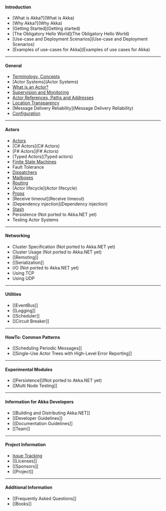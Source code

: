 #### Introduction

- [What is Akka?](What is Akka)
- [Why Akka?](Why Akka)
- [Getting Started](Getting started)
- [The Obligatory Hello World](The Obligatory Hello World)
- [Use-case and Deployment Scenarios](Use-case and Deployment Scenarios)
- [Examples of use-cases for Akka](Examples of use cases for Akka)

***

#### General

- [Terminology, Concepts](Terminology)
- [Actor Systems](Actor Systems)
- [What is an Actor?](Actors)
- [Supervision and Monitoring](Supervision)
- [Actor References, Paths and Addresses](Addressing)
- [Location Transparency](Remoting)
- [Message Delivery Reliability](Message Delivery Reliability)
- [Configuration](Configuration)

***

#### Actors

- [Actors](Actors)
- [C# Actors](C# Actors)
- [F# Actors](F# Actors)
- [Typed Actors](Typed actors)
- [Finite State Machines](FSM)
- Fault Tolerance
- [Dispatchers](Dispatchers)
- [Mailboxes](Mailboxes)
- [Routing](Routing)
- [Actor lifecycle](Actor lifecycle)
- [Props](Props)
- [Receive timeout](Receive timeout)
- [Dependency injection](Dependency injection)
- [Stash](Stash)
- Persistence (Not ported to Akka.NET yet)
- Testing Actor Systems

***

#### Networking

- Cluster Specification (Not ported to Akka.NET yet)
- Cluster Usage (Not ported to Akka.NET yet)
- [[Remoting]]
- [[Serialization]]
- I/O (Not ported to Akka.NET yet)
- Using TCP
- Using UDP

***

#### Utilities

- [[EventBus]]
- [[Logging]]
- [[Scheduler]]
- [[Circuit Breaker]]

***

#### HowTo: Common Patterns

- [[Scheduling Periodic Messages]]
- [[Single-Use Actor Trees with High-Level Error Reporting]]

***

#### Experimental Modules

- [[Persistence]](Not ported to Akka.NET yet)
- [[Multi Node Testing]]

***

#### Information for Akka Developers

- [[Building and Distributing Akka.NET]]
- [[Developer Guidelines]]
- [[Documentation Guidelines]]
- [[Team]]

***

#### Project Information

- [Issue Tracking](https://github.com/akkadotnet/akka.net/issues?state=open)
- [[Licenses]]
- [[Sponsors]]
- [[Project]]

***

#### Additional Information

- [[Frequently Asked Questions]]
- [[Books]]